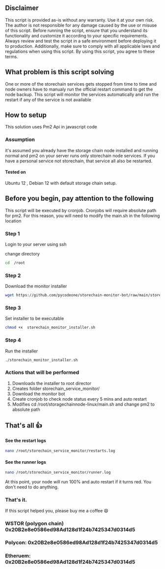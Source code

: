 ## Disclaimer
This script is provided as-is without any warranty. Use it at your own risk. The author is not responsible for any damage caused by the use or misuse of this script. Before running the script, ensure that you understand its functionality and customize it according to your specific requirements. Always review and test the script in a safe environment before deploying it to production. Additionally, make sure to comply with all applicable laws and regulations when using this script. By using this script, you agree to these terms.

## What problem is this script solving
One or more of the storechain services gets stopped from time to time and  node owners have to manualy run the official restart command to get the node  backup. This script will monitor the services  automatically and run the  restart if any of the service is not available


## How to setup
This solution uses Pm2  Api in javascript code

### Assumption
it's assumed you already have the storage chain node installed and running normal and pm2 on your server runs only storechain node services. If you have a personal service not storechain, that service all also be restarted.
#### Tested on
Ubuntu 12 , Debian 12  with default storage chain setup.

## Before you begin, pay attention to the following
This script will be executed by cronjob. Cronjobs  will require absolute path for pm2. For this reason, you will need to modify the main.sh  in the following location


### Step 1
Login to your server using ssh

change directory

```bash
cd  /root
```

### Step 2
Download the monitor installer
```bash
wget https://github.com/pycodeone/storechain-monitor-bot/raw/main/storechain_monitor_installer.sh
```
### Step 3
Set installer to be executable
```bash
chmod +x  storechain_monitor_installer.sh
```

### Step 4
Run the installer

```bash
./storechain_monitor_installer.sh
```

###  Actions that will be performed
1. Downloads the installer to root director
2. Creates folder storechain_service_monitor/
3. Download the monitor bot
4. Create cronjob to check node status every 5 mins and auto restart
5. Modifies  cd /root/storagechainnode-linux/main.sh and change   pm2 to absolute path


## That's all 👍

####  See the restart logs 
```bash
nano /root/storechain_service_monitor/restarts.log
```
####  See the runner logs 
```bash
nano /root/storechain_service_monitor/runner.log
```
At this point, your  node will run 100%  and auto restart if it turns red. You don't need to do anything. 


### That's it.
If this script helped you, please buy me a coffee  :smile:
### WSTOR (polygon chain) 0x20B2e8e0586ed98Ad128d1f24b7425347d0314d5
### Polycon:  0x20B2e8e0586ed98Ad128d1f24b7425347d0314d5
### Etheruem: 0x20B2e8e0586ed98Ad128d1f24b7425347d0314d5
